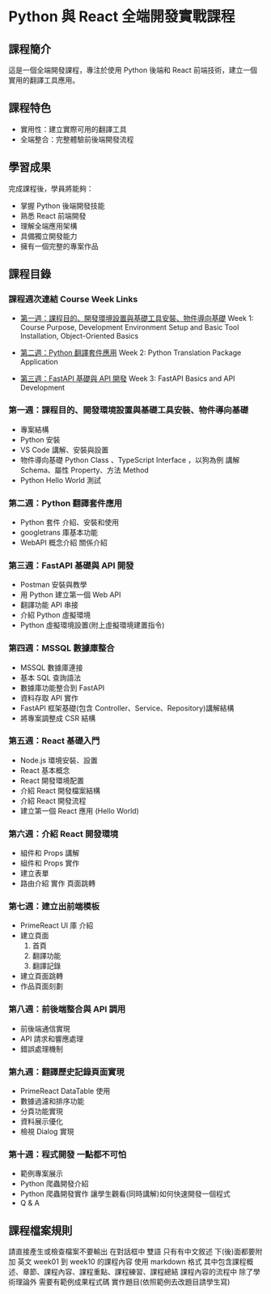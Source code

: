 # Python 與 React 全端開發實戰課程

## 課程簡介

這是一個全端開發課程，專注於使用 Python 後端和 React 前端技術，建立一個實用的翻譯工具應用。

## 課程特色

- 實用性：建立實際可用的翻譯工具
- 全端整合：完整體驗前後端開發流程

## 學習成果

完成課程後，學員將能夠：

- 掌握 Python 後端開發技能
- 熟悉 React 前端開發
- 理解全端應用架構
- 具備獨立開發能力
- 擁有一個完整的專案作品

## 課程目錄
### 課程週次連結 Course Week Links

- [第一週：課程目的、開發環境設置與基礎工具安裝、物件導向基礎](course/week01/Content.md)
  Week 1: Course Purpose, Development Environment Setup and Basic Tool Installation, Object-Oriented Basics

- [第二週：Python 翻譯套件應用](course/week02/Content.md)
  Week 2: Python Translation Package Application

- [第三週：FastAPI 基礎與 API 開發](course/week03/Content.md)
  Week 3: FastAPI Basics and API Development



### 第一週：課程目的、開發環境設置與基礎工具安裝、物件導向基礎

- 專案結構
- Python 安裝
- VS Code 講解、安裝與設置
- 物件導向基礎 Python Class 、TypeScript Interface ，以狗為例 講解 Schema、屬性 Property、方法 Method
- Python Hello World 測試

### 第二週：Python 翻譯套件應用

- Python 套件 介紹、安裝和使用
- googletrans 庫基本功能
- WebAPI 概念介紹 關係介紹

### 第三週：FastAPI 基礎與 API 開發

- Postman 安裝與教學
- 用 Python 建立第一個 Web API
- 翻譯功能 API 串接
- 介紹 Python 虛擬環境
- Python 虛擬環境設置(附上虛擬環境建置指令)

### 第四週：MSSQL 數據庫整合

- MSSQL 數據庫連接
- 基本 SQL 查詢語法
- 數據庫功能整合到 FastAPI
- 資料存取 API 實作
- FastAPI 框架基礎(包含 Controller、Service、Repository)講解結構
- 將專案調整成 CSR 結構

### 第五週：React 基礎入門

- Node.js 環境安裝、設置
- React 基本概念
- React 開發環境配置
- 介紹 React 開發檔案結構
- 介紹 React 開發流程
- 建立第一個 React 應用 (Hello World)

### 第六週：介紹 React 開發環境

- 組件和 Props 講解
- 組件和 Props 實作
- 建立表單
- 路由介紹 實作 頁面跳轉

### 第七週：建立出前端模板

- PrimeReact UI 庫 介紹
- 建立頁面
  1. 首頁
  2. 翻譯功能
  3. 翻譯記錄
- 建立頁面跳轉
- 作品頁面刻劃

### 第八週：前後端整合與 API 調用

- 前後端通信實現
- API 請求和響應處理
- 錯誤處理機制

### 第九週：翻譯歷史記錄頁面實現

- PrimeReact DataTable 使用
- 數據過濾和排序功能
- 分頁功能實現
- 資料展示優化
- 檢視 Dialog 實現

### 第十週：程式開發 一點都不可怕

- 範例專案展示
- Python 爬蟲開發介紹
- Python 爬蟲開發實作 讓學生觀看(同時講解)如何快速開發一個程式
- Q & A

## 課程檔案規則

請直接產生或檢查檔案不要輸出 在對話框中
雙語 只有有中文敘述 下(後)面都要附加 英文
week01 到 week10 的課程內容
使用 markdown 格式
其中包含課程概述、章節、課程內容、課程重點、課程練習、課程總結
課程內容的流程中 除了學術理論外 需要有範例成果程式碼 實作題目(依照範例去改題目請學生寫)
